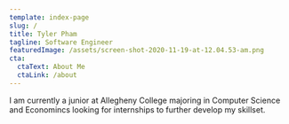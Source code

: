 ```yaml
---
template: index-page
slug: /
title: Tyler Pham
tagline: Software Engineer
featuredImage: /assets/screen-shot-2020-11-19-at-12.04.53-am.png
cta:
  ctaText: About Me
  ctaLink: /about
---
```

I am currently a junior at Allegheny College majoring in Computer Science and Economincs looking for internships to further develop my skillset.